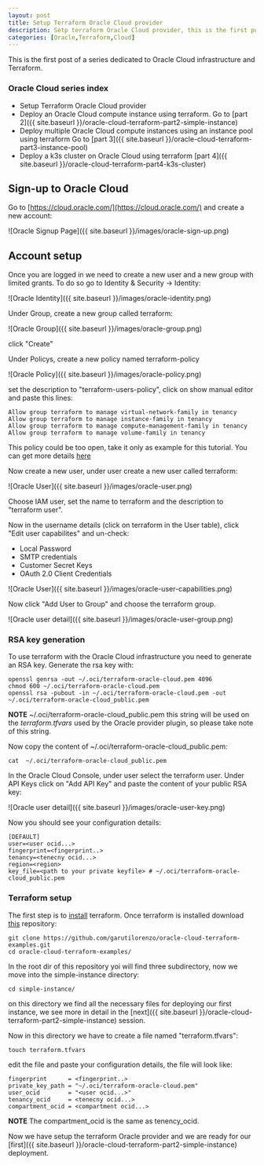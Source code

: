 ```yaml
---
layout: post
title: Setup Terraform Oracle Cloud provider
description: Setp terraform Oracle Cloud provider, this is the first post of a series dedicated to Oracle Cloud infrastructure and Terraform.
categories: [Oracle,Terraform,Cloud]
---
```


This is the first post of a series dedicated to Oracle Cloud infrastructure and Terraform.

### Oracle Cloud series index

* Setup Terraform Oracle Cloud provider
* Deploy an Oracle Cloud compute instance using terraform. Go to [part 2]({{ site.baseurl }}/oracle-cloud-terraform-part2-simple-instance)
* Deploy multiple Oracle Cloud compute instances using an instance pool using terraform Go to [part 3]({{ site.baseurl }}/oracle-cloud-terraform-part3-instance-pool)
* Deploy a k3s cluster on Oracle Cloud using terraform [part 4]({{ site.baseurl }}/oracle-cloud-terraform-part4-k3s-cluster)

## Sign-up to Oracle Cloud

Go to [https://cloud.oracle.com/](https://cloud.oracle.com/) and create a new account:

![Oracle Signup Page]({{ site.baseurl }}/images/oracle-sign-up.png)

## Account setup

Once you are logged in we need to create a new user and a new group with limited grants. To do so go to Identity & Security -> Identity:

![Oracle Identity]({{ site.baseurl }}/images/oracle-identity.png)

Under Group, create a new group called terraform:

![Oracle Group]({{ site.baseurl }}/images/oracle-group.png)

click "Create"

Under Policys, create a new policy named terraform-policy

![Oracle Policy]({{ site.baseurl }}/images/oracle-policy.png)

set the description to "terraform-users-policy", click on show manual editor and paste this lines:

```
Allow group terraform to manage virtual-network-family in tenancy
Allow group terraform to manage instance-family in tenancy
Allow group terraform to manage compute-management-family in tenancy
Allow group terraform to manage volume-family in tenancy
```

This policy could be too open, take it only as example for this tutorial. You can get more details [here](https://docs.oracle.com/en-us/iaas/Content/Identity/Concepts/policysyntax.htm#three)

Now create a new user, under user create a new user called terraform:

![Oracle User]({{ site.baseurl }}/images/oracle-user.png)

Choose IAM user, set the name to terraform and the description to "terraform user".

Now in the username details (click on terraform in the User table), click "Edit user capabilites" and un-check:

* Local Password
* SMTP credentials
* Customer Secret Keys
* OAuth 2.0 Client Credentials

![Oracle User]({{ site.baseurl }}/images/oracle-user-capabilities.png)

Now click "Add User to Group" and choose the terraform group.

![Oracle user detail]({{ site.baseurl }}/images/oracle-user-group.png)

### RSA key generation

To use terraform with the Oracle Cloud infrastructure you need to generate an RSA key. Generate the rsa key with:

```
openssl genrsa -out ~/.oci/terraform-oracle-cloud.pem 4096
chmod 600 ~/.oci/terraform-oracle-cloud.pem
openssl rsa -pubout -in ~/.oci/terraform-oracle-cloud.pem -out ~/.oci/terraform-oracle-cloud_public.pem
```

**NOTE** ~/.oci/terraform-oracle-cloud_public.pem this string will be used on the *terraform.tfvars* used by the Oracle provider plugin, so please take note of this string.

Now copy the content of  ~/.oci/terraform-oracle-cloud_public.pem:

```
cat  ~/.oci/terraform-oracle-cloud_public.pem
```

In the Oracle Cloud Console, under user select the terraform user. Under API Keys click on "Add API Key" and paste the content of your public RSA key:

![Oracle user detail]({{ site.baseurl }}/images/oracle-user-key.png)

Now you should see your configuration details:

```
[DEFAULT]
user=<user ocid...>
fingerprint=<fingerprint..>
tenancy=<tenecny ocid...>
region=<region>
key_file=<path to your private keyfile> # ~/.oci/terraform-oracle-cloud_public.pem
```

### Terraform setup

The first step is to [install](https://learn.hashicorp.com/tutorials/terraform/install-cli) terraform. Once terraform is installed download [this](https://github.com/garutilorenzo/oracle-cloud-terraform-examples) repository:

```
git clone https://github.com/garutilorenzo/oracle-cloud-terraform-examples.git
cd oracle-cloud-terraform-examples/
```

In the root dir of this repository yoi will find three subdirectory, now we move into the simple-instance directory:

```
cd simple-instance/
```

on this directory we find all the necessary files for deploying our first instance, we see more in detail in the [next]({{ site.baseurl }}/oracle-cloud-terraform-part2-simple-instance) session.

Now in this directory we have to create a file named "terraform.tfvars":

```
touch terraform.tfvars
```

edit the file and paste your configuration details, the file will look like:

```
fingerprint      = <fingerprint..>
private_key_path = "~/.oci/terraform-oracle-cloud.pem"
user_ocid        = "<user ocid...>"
tenancy_ocid     = <tenecny ocid...>
compartment_ocid = <compartment ocid...>
```

**NOTE** The compartment_ocid is the same as tenency_ocid.

Now we have setup the terraform Oracle provider and we are ready for our [first]({{ site.baseurl }}/oracle-cloud-terraform-part2-simple-instance) deployment.